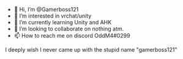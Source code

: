 - 👋 Hi, I’m @Gamerboss121
- 👀 I’m interested in vrchat/unity
- 🌱 I’m currently learning Unity and AHK
- 💞️ I’m looking to collaborate on nothing atm.
- 📫 How to reach me on discord OddM4#0299

I deeply wish I never came up with the stupid name "gamerboss121"

<!---
gamerboss121/gamerboss121 is a ✨ special ✨ repository because its `README.md` (this file) appears on your GitHub profile.
You can click the Preview link to take a look at your changes.
--->
